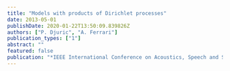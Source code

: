 ```yaml
---
title: "Models with products of Dirichlet processes"
date: 2013-05-01
publishDate: 2020-01-22T13:50:09.839826Z
authors: ["P. Djuric", "A. Ferrari"]
publication_types: ["1"]
abstract: ""
featured: false
publication: "*IEEE International Conference on Acoustics, Speech and Signal Processing (ICASSP)*"
---
```


